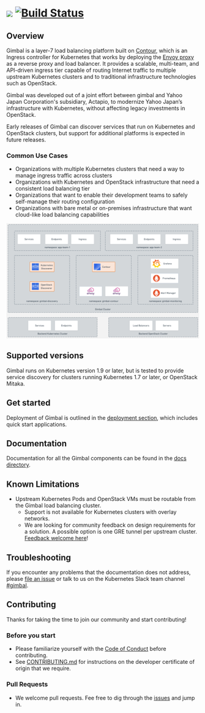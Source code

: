 # <img src="docs/images/gimbal-logo.png" width="400px" > [![Build Status](https://travis-ci.org/vmware-tanzu/gimbal.svg?branch=master)](https://travis-ci.org/vmware-tanzu/gimbal)

## Overview

Gimbal is a layer-7 load balancing platform built on [Contour](https://projectcontour.io), which is an Ingress controller for Kubernetes that works by deploying the [Envoy proxy](https://www.envoyproxy.io/) as a reverse proxy and load balancer. It provides a scalable, multi-team, and API-driven ingress tier capable of routing Internet traffic to multiple upstream Kubernetes clusters and to traditional infrastructure technologies such as OpenStack.

Gimbal was developed out of a joint effort between gimbal and Yahoo Japan Corporation's subsidiary, Actapio, to modernize Yahoo Japan’s infrastructure with Kubernetes, without affecting legacy investments in OpenStack.

Early releases of Gimbal can discover services that run on Kubernetes and OpenStack clusters, but support for additional platforms is expected in future releases.

### Common Use Cases

* Organizations with multiple Kubernetes clusters that need a way to manage ingress traffic across clusters
* Organizations with Kubernetes and OpenStack infrastructure that need a consistent load balancing tier
* Organizations that want to enable their development teams to safely self-manage their routing configuration
* Organizations with bare metal or on-premises infrastructure that want cloud-like load balancing capabilities

![OverviewDiagram](docs/images/overview.png)

## Supported versions

Gimbal runs on Kubernetes version 1.9 or later, but is tested to provide service discovery for clusters running Kubernetes 1.7 or later, or OpenStack Mitaka.

## Get started

Deployment of Gimbal is outlined in the [deployment section](deployment/README.md), which includes quick start applications.

## Documentation

Documentation for all the Gimbal components can be found in the [docs directory](docs/README.md).


## Known Limitations

* Upstream Kubernetes Pods and OpenStack VMs must be routable from the Gimbal load balancing cluster.
  * Support is not available for Kubernetes clusters with overlay networks.
  * We are looking for community feedback on design requirements for a solution. A possible option is one GRE tunnel per upstream cluster. [Feedback welcome here](https://github.com/vmware-tanzu/gimbal/issues/39)!

## Troubleshooting

If you encounter any problems that the documentation does not address, please [file an issue](https://github.com/vmware-tanzu/gimbal/issues) or talk to us on the Kubernetes Slack team channel [#gimbal](https://kubernetes.slack.com/messages/gimbal).

## Contributing

Thanks for taking the time to join our community and start contributing!

### Before you start

- Please familiarize yourself with the [Code of Conduct](CODE_OF_CONDUCT.md) before contributing.
- See [CONTRIBUTING.md](CONTRIBUTING.md) for instructions on the developer certificate of origin that we require.

### Pull Requests

- We welcome pull requests. Fee free to dig through the [issues](https://github.com/vmware-tanzu/gimbal/issues) and jump in.

